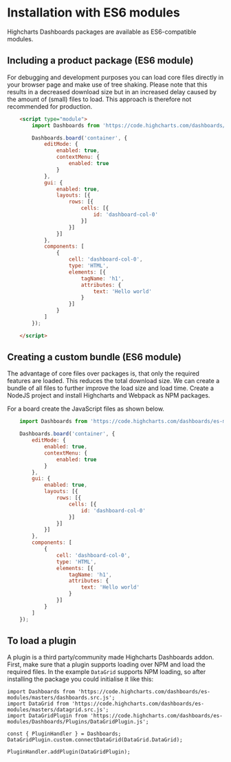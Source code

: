 Installation with ES6 modules
=============================

Highcharts Dashboards packages are available as ES6-compatible modules.

## Including a product package (ES6 module)

For debugging and development purposes you can load core files directly in your
browser page and make use of tree shaking. Please note that this results in a
decreased download size but in an increased delay caused by the amount of
(small) files to load. This approach is therefore not recommended for
production.

```html
    <script type="module">
        import Dashboards from 'https://code.highcharts.com/dashboards/es-modules/masters/dashboards.src.js';

        Dashboards.board('container', {
            editMode: {
                enabled: true,
                contextMenu: {
                    enabled: true
                }
            },
            gui: {
                enabled: true,
                layouts: [{
                    rows: [{
                        cells: [{
                            id: 'dashboard-col-0'
                        }]
                    }]
                }]
            },
            components: [
                {
                    cell: 'dashboard-col-0',
                    type: 'HTML',
                    elements: [{
                        tagName: 'h1',
                        attributes: {
                            text: 'Hello world'
                        }
                    }]
                }
            ]
        });

    </script>
```

## Creating a custom bundle (ES6 module)

The advantage of core files over packages is, that only the required features
are loaded. This reduces the total download size. We can create a bundle of all
files to further improve the load size and load time. Create a NodeJS project
and install Highcharts and Webpack as NPM packages.

For a board create the JavaScript files as shown below.

```js
    import Dashboards from 'https://code.highcharts.com/dashboards/es-modules/masters/dashboards.src.js';

    Dashboards.board('container', {
        editMode: {
            enabled: true,
            contextMenu: {
                enabled: true
            }
        },
        gui: {
            enabled: true,
            layouts: [{
                rows: [{
                    cells: [{
                        id: 'dashboard-col-0'
                    }]
                }]
            }]
        },
        components: [
            {
                cell: 'dashboard-col-0',
                type: 'HTML',
                elements: [{
                    tagName: 'h1',
                    attributes: {
                        text: 'Hello world'
                    }
                }]
            }
        ]
    });
```

## To load a plugin
A plugin is a third party/community made Highcharts Dashboards addon.
First, make sure that a plugin supports loading over NPM and load the required
files. In the example `DataGrid` supports NPM loading, so after installing the
package you could initialise it like this:

```
import Dashboards from 'https://code.highcharts.com/dashboards/es-modules/masters/dashboards.src.js';
import DataGrid from 'https://code.highcharts.com/dashboards/es-modules/masters/datagrid.src.js';
import DataGridPlugin from 'https://code.highcharts.com/dashboards/es-modules/Dashboards/Plugins/DataGridPlugin.js';

const { PluginHandler } = Dashboards;
DataGridPlugin.custom.connectDataGrid(DataGrid.DataGrid);

PluginHandler.addPlugin(DataGridPlugin);
```